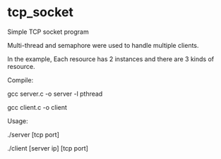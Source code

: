 # tcp_socket
Simple TCP socket program

Multi-thread and semaphore were used to handle multiple clients.

In the example, Each resource has 2 instances and there are 3 kinds of resource.


Compile:

gcc server.c -o server -l pthread

gcc client.c -o client

Usage:

./server [tcp port]

./client [server ip] [tcp port]
